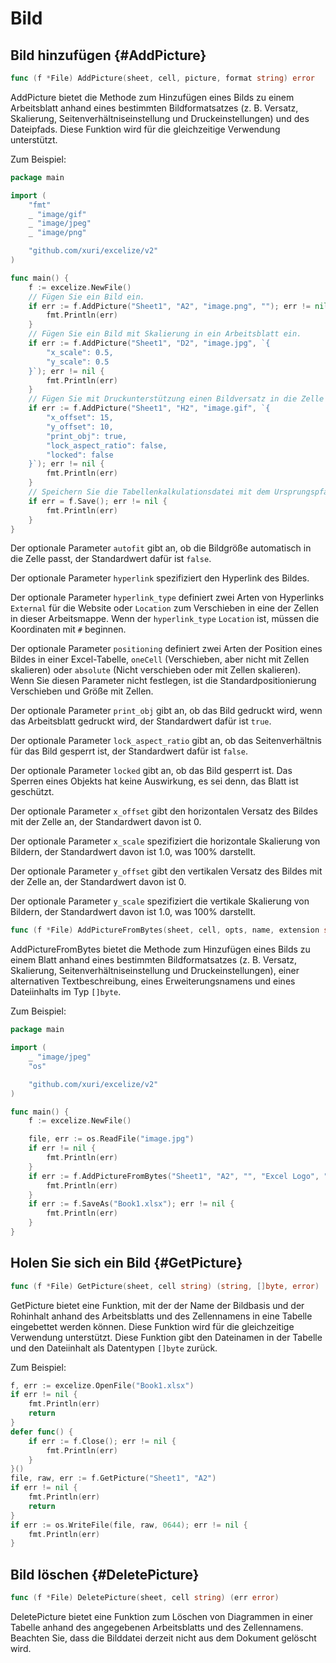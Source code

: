 # Bild

## Bild hinzufügen {#AddPicture}

```go
func (f *File) AddPicture(sheet, cell, picture, format string) error
```

AddPicture bietet die Methode zum Hinzufügen eines Bilds zu einem Arbeitsblatt anhand eines bestimmten Bildformatsatzes (z. B. Versatz, Skalierung, Seitenverhältniseinstellung und Druckeinstellungen) und des Dateipfads. Diese Funktion wird für die gleichzeitige Verwendung unterstützt.

Zum Beispiel:

```go
package main

import (
    "fmt"
    _ "image/gif"
    _ "image/jpeg"
    _ "image/png"

    "github.com/xuri/excelize/v2"
)

func main() {
    f := excelize.NewFile()
    // Fügen Sie ein Bild ein.
    if err := f.AddPicture("Sheet1", "A2", "image.png", ""); err != nil {
        fmt.Println(err)
    }
    // Fügen Sie ein Bild mit Skalierung in ein Arbeitsblatt ein.
    if err := f.AddPicture("Sheet1", "D2", "image.jpg", `{
        "x_scale": 0.5,
        "y_scale": 0.5
    }`); err != nil {
        fmt.Println(err)
    }
    // Fügen Sie mit Druckunterstützung einen Bildversatz in die Zelle ein.
    if err := f.AddPicture("Sheet1", "H2", "image.gif", `{
        "x_offset": 15,
        "y_offset": 10,
        "print_obj": true,
        "lock_aspect_ratio": false,
        "locked": false
    }`); err != nil {
        fmt.Println(err)
    }
    // Speichern Sie die Tabellenkalkulationsdatei mit dem Ursprungspfad.
    if err = f.Save(); err != nil {
        fmt.Println(err)
    }
}
```

Der optionale Parameter `autofit` gibt an, ob die Bildgröße automatisch in die Zelle passt, der Standardwert dafür ist `false`.

Der optionale Parameter `hyperlink` spezifiziert den Hyperlink des Bildes.

Der optionale Parameter `hyperlink_type` definiert zwei Arten von Hyperlinks `External` für die Website oder `Location` zum Verschieben in eine der Zellen in dieser Arbeitsmappe. Wenn der `hyperlink_type` `Location` ist, müssen die Koordinaten mit `#` beginnen.

Der optionale Parameter `positioning` definiert zwei Arten der Position eines Bildes in einer Excel-Tabelle, `oneCell` (Verschieben, aber nicht mit Zellen skalieren) oder `absolute` (Nicht verschieben oder mit Zellen skalieren). Wenn Sie diesen Parameter nicht festlegen, ist die Standardpositionierung Verschieben und Größe mit Zellen.

Der optionale Parameter `print_obj` gibt an, ob das Bild gedruckt wird, wenn das Arbeitsblatt gedruckt wird, der Standardwert dafür ist `true`.

Der optionale Parameter `lock_aspect_ratio` gibt an, ob das Seitenverhältnis für das Bild gesperrt ist, der Standardwert dafür ist `false`.

Der optionale Parameter `locked` gibt an, ob das Bild gesperrt ist. Das Sperren eines Objekts hat keine Auswirkung, es sei denn, das Blatt ist geschützt.

Der optionale Parameter `x_offset` gibt den horizontalen Versatz des Bildes mit der Zelle an, der Standardwert davon ist 0.

Der optionale Parameter `x_scale` spezifiziert die horizontale Skalierung von Bildern, der Standardwert davon ist 1.0, was 100% darstellt.

Der optionale Parameter `y_offset` gibt den vertikalen Versatz des Bildes mit der Zelle an, der Standardwert davon ist 0.

Der optionale Parameter `y_scale` spezifiziert die vertikale Skalierung von Bildern, der Standardwert davon ist 1.0, was 100% darstellt.

```go
func (f *File) AddPictureFromBytes(sheet, cell, opts, name, extension string, file []byte) error
```

AddPictureFromBytes bietet die Methode zum Hinzufügen eines Bilds zu einem Blatt anhand eines bestimmten Bildformatsatzes (z. B. Versatz, Skalierung, Seitenverhältniseinstellung und Druckeinstellungen), einer alternativen Textbeschreibung, eines Erweiterungsnamens und eines Dateiinhalts im Typ `[]byte`.

Zum Beispiel:

```go
package main

import (
    _ "image/jpeg"
    "os"

    "github.com/xuri/excelize/v2"
)

func main() {
    f := excelize.NewFile()

    file, err := os.ReadFile("image.jpg")
    if err != nil {
        fmt.Println(err)
    }
    if err := f.AddPictureFromBytes("Sheet1", "A2", "", "Excel Logo", ".jpg", file); err != nil {
        fmt.Println(err)
    }
    if err := f.SaveAs("Book1.xlsx"); err != nil {
        fmt.Println(err)
    }
}
```

## Holen Sie sich ein Bild {#GetPicture}

```go
func (f *File) GetPicture(sheet, cell string) (string, []byte, error)
```

GetPicture bietet eine Funktion, mit der der Name der Bildbasis und der Rohinhalt anhand des Arbeitsblatts und des Zellennamens in eine Tabelle eingebettet werden können. Diese Funktion wird für die gleichzeitige Verwendung unterstützt. Diese Funktion gibt den Dateinamen in der Tabelle und den Dateiinhalt als Datentypen `[]byte` zurück.

Zum Beispiel:

```go
f, err := excelize.OpenFile("Book1.xlsx")
if err != nil {
    fmt.Println(err)
    return
}
defer func() {
    if err := f.Close(); err != nil {
        fmt.Println(err)
    }
}()
file, raw, err := f.GetPicture("Sheet1", "A2")
if err != nil {
    fmt.Println(err)
    return
}
if err := os.WriteFile(file, raw, 0644); err != nil {
    fmt.Println(err)
}
```

## Bild löschen {#DeletePicture}

```go
func (f *File) DeletePicture(sheet, cell string) (err error)
```

DeletePicture bietet eine Funktion zum Löschen von Diagrammen in einer Tabelle anhand des angegebenen Arbeitsblatts und des Zellennamens. Beachten Sie, dass die Bilddatei derzeit nicht aus dem Dokument gelöscht wird.
